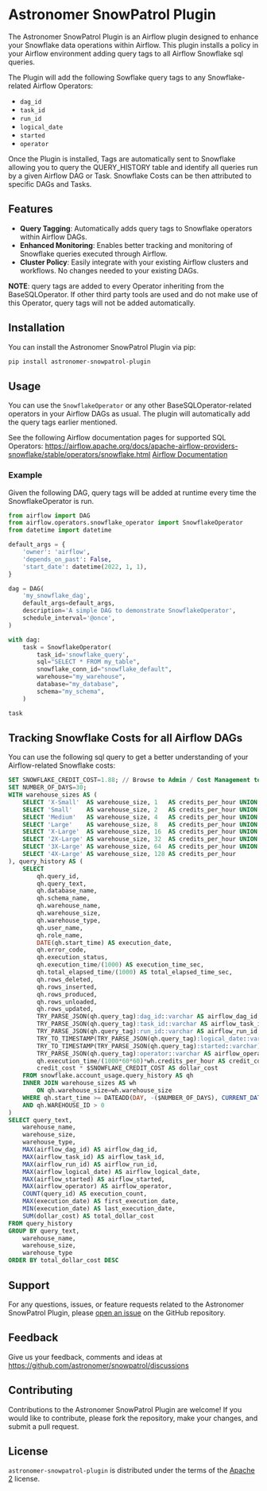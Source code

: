 # Astronomer SnowPatrol Plugin

The Astronomer SnowPatrol Plugin is an Airflow plugin designed to enhance your Snowflake data operations within Airflow.
This plugin installs a policy in your Airflow environment adding query tags to all Airflow Snowflake sql queries.

The Plugin will add the following Sowflake query tags to any Snowflake-related Airflow Operators:

- `dag_id`
- `task_id`
- `run_id`
- `logical_date`
- `started`
- `operator`

Once the Plugin is installed, Tags are automatically sent to Snowflake allowing you to query the QUERY_HISTORY table and
identify all queries run by a given Airflow DAG or Task.
Snowflake Costs can be then attributed to specific DAGs and Tasks.

## Features

- **Query Tagging**: Automatically adds query tags to Snowflake operators within Airflow DAGs.
- **Enhanced Monitoring**: Enables better tracking and monitoring of Snowflake queries executed through Airflow.
- **Cluster Policy**: Easily integrate with your existing Airflow clusters and workflows. No changes needed to your
  existing DAGs.

**NOTE**: query tags are added to every Operator inheriting from the BaseSQLOperator.
If other third party tools are used and do not make use of this Operator, query tags will not be added automatically.

## Installation

You can install the Astronomer SnowPatrol Plugin via pip:

```bash
pip install astronomer-snowpatrol-plugin
```

## Usage

You can use the `SnowflakeOperator` or any other BaseSQLOperator-related operators in your Airflow DAGs as usual.
The plugin will automatically add the query tags earlier mentioned.

See the following Airflow documentation pages for supported SQL Operators:
https://airflow.apache.org/docs/apache-airflow-providers-snowflake/stable/operators/snowflake.html
[Airflow Documentation](https://airflow.apache.org/docs/apache-airflow-providers-common-sql/stable/_api/airflow/providers/common/sql/operators/sql/index.html)

### Example

Given the following DAG, query tags will be added at runtime every time the SnowflakeOperator is run.

```python
from airflow import DAG
from airflow.operators.snowflake_operator import SnowflakeOperator
from datetime import datetime

default_args = {
    'owner': 'airflow',
    'depends_on_past': False,
    'start_date': datetime(2022, 1, 1),
}

dag = DAG(
    'my_snowflake_dag',
    default_args=default_args,
    description='A simple DAG to demonstrate SnowflakeOperator',
    schedule_interval='@once',
)

with dag:
    task = SnowflakeOperator(
        task_id='snowflake_query',
        sql="SELECT * FROM my_table",
        snowflake_conn_id="snowflake_default",
        warehouse="my_warehouse",
        database="my_database",
        schema="my_schema",
    )

task
```

## Tracking Snowflake Costs for all Airflow DAGs

You can use the following sql query to get a better understanding of your Airflow-related Snowflake costs:

```sql
SET SNOWFLAKE_CREDIT_COST=1.88; // Browse to Admin / Cost Management to know your effective rate.
SET NUMBER_OF_DAYS=30;
WITH warehouse_sizes AS (
	SELECT 'X-Small'  AS warehouse_size, 1   AS credits_per_hour UNION ALL
	SELECT 'Small'    AS warehouse_size, 2   AS credits_per_hour UNION ALL
	SELECT 'Medium'   AS warehouse_size, 4   AS credits_per_hour UNION ALL
	SELECT 'Large'    AS warehouse_size, 8   AS credits_per_hour UNION ALL
	SELECT 'X-Large'  AS warehouse_size, 16  AS credits_per_hour UNION ALL
	SELECT '2X-Large' AS warehouse_size, 32  AS credits_per_hour UNION ALL
	SELECT '3X-Large' AS warehouse_size, 64  AS credits_per_hour UNION ALL
	SELECT '4X-Large' AS warehouse_size, 128 AS credits_per_hour
), query_history AS (
	SELECT
		qh.query_id,
		qh.query_text,
		qh.database_name,
		qh.schema_name,
		qh.warehouse_name,
		qh.warehouse_size,
		qh.warehouse_type,
		qh.user_name,
		qh.role_name,
		DATE(qh.start_time) AS execution_date,
		qh.error_code,
		qh.execution_status,
		qh.execution_time/(1000) AS execution_time_sec,
		qh.total_elapsed_time/(1000) AS total_elapsed_time_sec,
		qh.rows_deleted,
		qh.rows_inserted,
		qh.rows_produced,
		qh.rows_unloaded,
		qh.rows_updated,
		TRY_PARSE_JSON(qh.query_tag):dag_id::varchar AS airflow_dag_id,
		TRY_PARSE_JSON(qh.query_tag):task_id::varchar AS airflow_task_id,
		TRY_PARSE_JSON(qh.query_tag):run_id::varchar AS airflow_run_id,
		TRY_TO_TIMESTAMP(TRY_PARSE_JSON(qh.query_tag):logical_date::varchar) AS airflow_logical_date,
		TRY_TO_TIMESTAMP(TRY_PARSE_JSON(qh.query_tag):started::varchar) AS airflow_started,
		TRY_PARSE_JSON(qh.query_tag):operator::varchar AS airflow_operator,
		qh.execution_time/(1000*60*60)*wh.credits_per_hour AS credit_cost,
		credit_cost * $SNOWFLAKE_CREDIT_COST AS dollar_cost
	FROM snowflake.account_usage.query_history AS qh
	INNER JOIN warehouse_sizes AS wh
		ON qh.warehouse_size=wh.warehouse_size
	WHERE qh.start_time >= DATEADD(DAY, -($NUMBER_OF_DAYS), CURRENT_DATE())
	AND qh.WAREHOUSE_ID > 0
)
SELECT query_text,
	warehouse_name,
	warehouse_size,
	warehouse_type,
	MAX(airflow_dag_id) AS airflow_dag_id,
	MAX(airflow_task_id) AS airflow_task_id,
	MAX(airflow_run_id) AS airflow_run_id,
	MAX(airflow_logical_date) AS airflow_logical_date,
	MAX(airflow_started) AS airflow_started,
	MAX(airflow_operator) AS airflow_operator,
	COUNT(query_id) AS execution_count,
	MAX(execution_date) AS first_execution_date,
	MIN(execution_date) AS last_execution_date,
	SUM(dollar_cost) AS total_dollar_cost
FROM query_history
GROUP BY query_text,
	warehouse_name,
	warehouse_size,
	warehouse_type
ORDER BY total_dollar_cost DESC
```

## Support

For any questions, issues, or feature requests related to the Astronomer SnowPatrol Plugin,
please [open an issue](https://github.com/astronomer/astronomer-snowpatrol-plugin/issues) on the GitHub repository.

## Feedback

Give us your feedback, comments and ideas at https://github.com/astronomer/snowpatrol/discussions

## Contributing

Contributions to the Astronomer SnowPatrol Plugin are welcome! If you would like to contribute, please fork the
repository, make your changes, and submit a pull request.

## License

`astronomer-snowpatrol-plugin` is distributed under the terms of the [Apache 2](LICENSE.txt) license.
